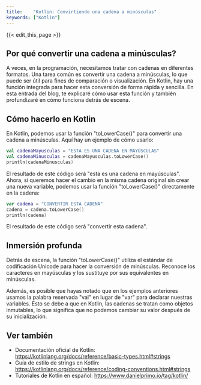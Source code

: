 ```yaml
---
title:    "Kotlin: Convirtiendo una cadena a minúsculas"
keywords: ["Kotlin"]
---
```


{{< edit_this_page >}}

## Por qué convertir una cadena a minúsculas?

A veces, en la programación, necesitamos tratar con cadenas en diferentes formatos. Una tarea común es convertir una cadena a minúsculas, lo que puede ser útil para fines de comparación o visualización. En Kotlin, hay una función integrada para hacer esta conversión de forma rápida y sencilla. En esta entrada del blog, te explicaré cómo usar esta función y también profundizaré en cómo funciona detrás de escena.

## Cómo hacerlo en Kotlin

En Kotlin, podemos usar la función "toLowerCase()" para convertir una cadena a minúsculas. Aquí hay un ejemplo de cómo usarlo:

```Kotlin
val cadenaMayusculas = "ESTA ES UNA CADENA EN MAYÚSCULAS"
val cadenaMinusculas = cadenaMayusculas.toLowerCase()
println(cadenaMinusculas)
```
El resultado de este código será "esta es una cadena en mayúsculas". Ahora, si queremos hacer el cambio en la misma cadena original sin crear una nueva variable, podemos usar la función "toLowerCase()" directamente en la cadena:

```Kotlin
var cadena = "CONVERTIR ESTA CADENA"
cadena = cadena.toLowerCase()
println(cadena)
```
El resultado de este código será "convertir esta cadena".

## Inmersión profunda

Detrás de escena, la función "toLowerCase()" utiliza el estándar de codificación Unicode para hacer la conversión de minúsculas. Reconoce los caracteres en mayúsculas y los sustituye por sus equivalentes en minúsculas.

Además, es posible que hayas notado que en los ejemplos anteriores usamos la palabra reservada "val" en lugar de "var" para declarar nuestras variables. Esto se debe a que en Kotlin, las cadenas se tratan como objetos inmutables, lo que significa que no podemos cambiar su valor después de su inicialización.

## Ver también

- Documentación oficial de Kotlin: https://kotlinlang.org/docs/reference/basic-types.html#strings
- Guía de estilo de strings en Kotlin: https://kotlinlang.org/docs/reference/coding-conventions.html#strings
- Tutoriales de Kotlin en español: https://www.danielprimo.io/tag/kotlin/